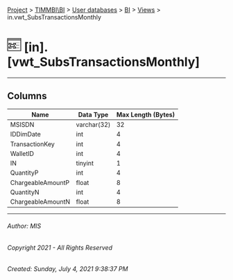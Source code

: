 #### 

[Project](../../../../index.md) > [TIMMBI\\BI](../../../index.md) > [User databases](../../index.md) > [BI](../index.md) > [Views](Views.md) > in.vwt_SubsTransactionsMonthly

# ![Views](../../../../Images/View32.png) [in].[vwt_SubsTransactionsMonthly]

---

## <a name="#columns"></a>Columns

| Name | Data Type | Max Length (Bytes) |
|---|---|---|
| MSISDN | varchar(32) | 32 |
| IDDimDate | int | 4 |
| TransactionKey | int | 4 |
| WalletID | int | 4 |
| IN | tinyint | 1 |
| QuantityP | int | 4 |
| ChargeableAmountP | float | 8 |
| QuantityN | int | 4 |
| ChargeableAmountN | float | 8 |


---

###### Author:  MIS

###### Copyright 2021 - All Rights Reserved

###### Created: Sunday, July 4, 2021 9:38:37 PM

